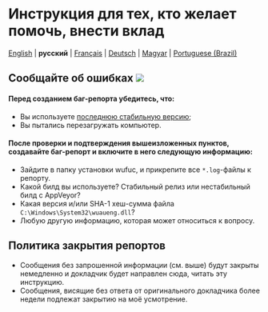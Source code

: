 # Инструкция для тех, кто желает помочь, внести вклад

[English](../CONTRIBUTING.md) | **русский** | [Français](CONTRIBUTING.fr-FR.md) | [Deutsch](CONTRIBUTING.de-DE.md) | [Magyar](CONTRIBUTING.hu-HU.md) | [Portuguese (Brazil)](CONTRIBUTING.pt-BR.md)

## Сообщайте об ошибках [![](https://isitmaintained.com/badge/resolution/zeffy/wufuc.svg)](https://isitmaintained.com/project/zeffy/wufuc)

#### Перед созданием баг-репорта убедитесь, что:

- Вы используете [последнюю стабильную версию](../../../releases/latest);
- Вы пытались перезагружать компьютер.

#### После проверки и подтверждения вышеизложенных пунктов, создавайте баг-репорт и включите в него следующую информацию:

- Зайдите в папку установки wufuc, и прикрепите все `*.log`-файлы к репорту.
- Какой билд вы используете? Стабильный релиз или нестабильный билд с AppVeyor?
- Какая версия и/или SHA-1 хеш-сумма файла `C:\Windows\System32\wuaueng.dll`?
- Любую другую информацию, которая может относиться к вопросу.

## Политика закрытия репортов

- Сообщения без запрошенной информации (см. выше) будут закрыты немедленно и докладчик будет направлен сюда, читать эту инструкцию.
- Сообщения, висящие без ответа от оригинального докладчика более недели подлежат закрытию на моё усмотрение.
